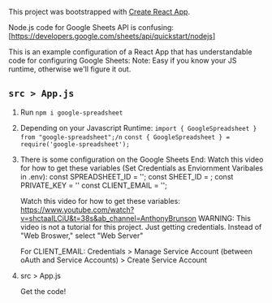 This project was bootstrapped with [Create React App](https://github.com/facebook/create-react-app).

Node.js code for Google Sheets API is confusing: [https://developers.google.com/sheets/api/quickstart/nodejs]

This is an example configuration of a React App that has understandable code for configuring Google Sheets:
Note: Easy if you know your JS runtime, otherwise we'll figure it out.

## `src > App.js`

1. Run `npm i google-spreadsheet`
  
2. Depending on your Javascript Runtime: 
   `import { GoogleSpreadsheet } from "google-spreadsheet";/n`
   `const { GoogleSpreadsheet } = require('google-spreadsheet');`
   
3. There is some configuration on the Google Sheets End: Watch this video for how to get these variables (Set Credentials as Enviornment Varibales in .env): 
    const SPREADSHEET_ID = '';
    const SHEET_ID = ;
    const PRIVATE_KEY = ''
    const CLIENT_EMAIL = '';
    
    Watch this video for how to get these variables: https://www.youtube.com/watch?v=shctaaILCiU&t=38s&ab_channel=AnthonyBrunson
    WARNING: This video is not a tutorial for this project. Just getting credentials. Instead of "Web Broswer," select "Web Server"
    
    For CLIENT_EMAIL: Credentials > Manage Service Account (between oAuth and Service Accounts) > Create Service Account

4. src > App.js 
    
    Get the code!
    
